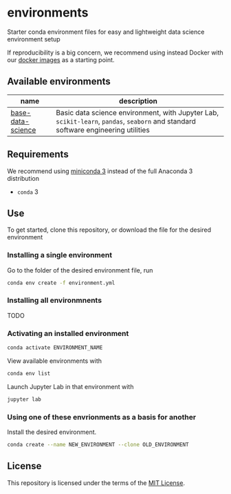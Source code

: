 # environments

Starter conda environment files for easy and lightweight data science environment setup


If reproducibility is a big concern, we recommend using instead Docker with our
[docker images](https://github.com/datascienceucsc/dockerfiles) as a starting point.

## Available environments

| name | description | 
| --- | --- |
| [base-data-science]() | Basic data science environment, with Jupyter Lab, `scikit-learn`, `pandas`, `seaborn` and standard software engineering utilities |

## Requirements

We recommend using [miniconda 3](https://docs.conda.io/en/latest/miniconda.html) instead of the full Anaconda 3 distribution

- `conda` 3

## Use

To get started, clone this repository, or download the file for the desired
environment

### Installing a single environment

Go to the folder of the desired environment file, run
```sh 
conda env create -f environment.yml
```

### Installing all environmnents

TODO

### Activating an installed environment

```sh
conda activate ENVIRONMENT_NAME
```
View available environments with
```sh
conda env list
```
Launch Jupyter Lab in that environment with
```sh
jupyter lab
```

### Using one of these envrionments as a basis for another

Install the desired environment. 
```sh
conda create --name NEW_ENVIRONMENT --clone OLD_ENVIRONMENT
```

## License

This repository is licensed under the terms of the [MIT License](https://github.com/datascienceucsc/environments/blob/main/LICENSE).
